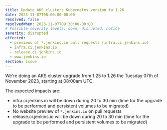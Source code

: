 ```yaml
---
title: Update AKS clusters Kubernetes version to 1.26
date: 2023-11-07T08:00:00-00:00
resolved: false
resolvedWhen: 2023-11-07T09:30:00-00:00
# Possible severity levels: down, disrupted, notice
severity: disrupted
affected:
  - previews of *.jenkins.io pull requests (infra.ci.jenkins.io)
  - infra.ci.jenkins.io
  - release.ci.jenkins.io
  - www.jenkins.io
section: issue
---
```


<!--
[Final Message]
The operation finished at 09:30 UTC

[Initial Message]

-->

We're doing an AKS cluster upgrade from 1.25 to 1.26 the Tuesday 07th of November 2023, starting at 08:00am UTC.

The expected impacts are:

- infra.ci.jenkins.io will be down during 20 to 30 min (time for the upgrade to be performed and persistent volumes to be migrated)
- No website preview of `*.jenkins.io` on pull requests
- release.ci.jenkins.io will be down during 20 to 30 min (time for the upgrade to be performed and persistent volumes to be migrated)
